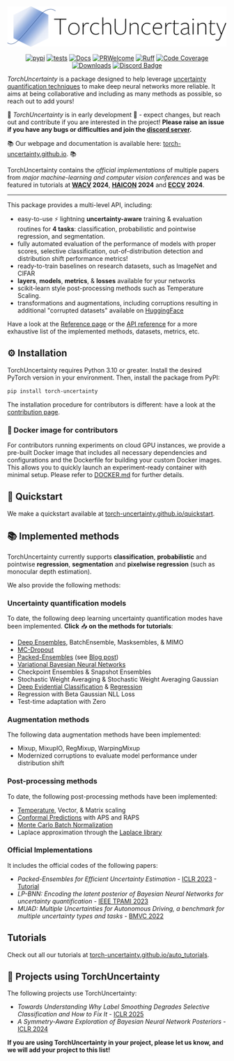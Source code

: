 <div align="center">

![TorchUncertaintyLogo](https://github.com/ENSTA-U2IS-AI/torch-uncertainty/blob/main/docs/source/_static/images/torch_uncertainty.png)

[![pypi](https://img.shields.io/pypi/v/torch_uncertainty.svg)](https://pypi.python.org/pypi/torch_uncertainty)
[![tests](https://github.com/ENSTA-U2IS-AI/torch-uncertainty/actions/workflows/run-tests.yml/badge.svg?branch=main&event=push)](https://github.com/ENSTA-U2IS-AI/torch-uncertainty/actions/workflows/run-tests.yml)
[![Docs](https://github.com/ENSTA-U2IS-AI/torch-uncertainty/actions/workflows/build-docs.yml/badge.svg)](https://torch-uncertainty.github.io/)
[![PRWelcome](https://img.shields.io/badge/PRs-welcome-brightgreen.svg)](https://github.com/ENSTA-U2IS-AI/torch-uncertainty/pulls)
[![Ruff](https://img.shields.io/endpoint?url=https://raw.githubusercontent.com/astral-sh/ruff/main/assets/badge/v2.json)](https://github.com/astral-sh/ruff)
[![Code Coverage](https://codecov.io/github/ENSTA-U2IS-AI/torch-uncertainty/coverage.svg?branch=master)](https://codecov.io/gh/ENSTA-U2IS-AI/torch-uncertainty)
[![Downloads](https://static.pepy.tech/badge/torch-uncertainty)](https://pepy.tech/project/torch-uncertainty)
[![Discord Badge](https://dcbadge.vercel.app/api/server/HMCawt5MJu?compact=true&style=flat)](https://discord.gg/HMCawt5MJu)
</div>

_TorchUncertainty_ is a package designed to help leverage [uncertainty quantification techniques](https://github.com/ENSTA-U2IS-AI/awesome-uncertainty-deeplearning) to make deep neural networks more reliable. It aims at being collaborative and including as many methods as possible, so reach out to add yours!

:construction: _TorchUncertainty_ is in early development :construction: - expect changes, but reach out and contribute if you are interested in the project! **Please raise an issue if you have any bugs or difficulties and join the [discord server](https://discord.gg/HMCawt5MJu).**

:books: Our webpage and documentation is available here: [torch-uncertainty.github.io](https://torch-uncertainty.github.io). :books:

TorchUncertainty contains the _official implementations_ of multiple papers from _major machine-learning and computer vision conferences_ and was be featured in tutorials at **[WACV](https://wacv2024.thecvf.com/) 2024**, **[HAICON](https://haicon24.de/) 2024** and **[ECCV](https://eccv.ecva.net/) 2024**.

---

This package provides a multi-level API, including:

- easy-to-use :zap: lightning **uncertainty-aware** training & evaluation routines for **4 tasks**: classification, probabilistic and pointwise regression, and segmentation.
- fully automated evaluation of the performance of models with proper scores, selective classification, out-of-distribution detection and distribution shift performance metrics!
- ready-to-train baselines on research datasets, such as ImageNet and CIFAR
- **layers**, **models**, **metrics**, & **losses** available for your networks
- scikit-learn style post-processing methods such as Temperature Scaling.
- transformations and augmentations, including corruptions resulting in additional "corrupted datasets" available on [HuggingFace](https://huggingface.co/torch-uncertainty)

Have a look at the [Reference page](https://torch-uncertainty.github.io/references.html) or the [API reference](https://torch-uncertainty.github.io/api.html) for a more exhaustive list of the implemented methods, datasets, metrics, etc.

## :gear: Installation

TorchUncertainty requires Python 3.10 or greater. Install the desired PyTorch version in your environment.
Then, install the package from PyPI:

```sh
pip install torch-uncertainty
```

The installation procedure for contributors is different: have a look at the [contribution page](https://torch-uncertainty.github.io/contributing.html).

### :whale: Docker image for contributors

For contributors running experiments on cloud GPU instances, we provide a pre-built Docker image that includes all necessary dependencies and configurations and the Dockerfile for building your custom Docker images.
This allows you to quickly launch an experiment-ready container with minimal setup. Please refer to [DOCKER.md](docker/DOCKER.md) for further details.

## :racehorse: Quickstart

We make a quickstart available at [torch-uncertainty.github.io/quickstart](https://torch-uncertainty.github.io/quickstart.html).

## :books: Implemented methods

TorchUncertainty currently supports **classification**, **probabilistic** and pointwise **regression**, **segmentation** and **pixelwise regression** (such as monocular depth estimation).

We also provide the following methods:

### Uncertainty quantification models

To date, the following deep learning uncertainty quantification modes have been implemented. **Click** :inbox_tray: **on the methods for tutorials**:

- [Deep Ensembles](https://torch-uncertainty.github.io/auto_tutorials/Classification/tutorial_from_de_to_pe.html), BatchEnsemble, Masksembles, & MIMO
- [MC-Dropout](https://torch-uncertainty.github.io/auto_tutorials/Bayesian_Methods/tutorial_mc_dropout.html)
- [Packed-Ensembles](https://torch-uncertainty.github.io/auto_tutorials/Classification/tutorial_from_de_to_pe.html) (see [Blog post](https://medium.com/@adrien.lafage/make-your-neural-networks-more-reliable-with-packed-ensembles-7ad0b737a873))
- [Variational Bayesian Neural Networks](https://torch-uncertainty.github.io/auto_tutorials/Bayesian_Methods/tutorial_bayesian.html)
- Checkpoint Ensembles & Snapshot Ensembles
- Stochastic Weight Averaging & Stochastic Weight Averaging Gaussian
- [Deep Evidential Classification](https://torch-uncertainty.github.io/auto_tutorials/Classification/tutorial_evidential_classification.html) & [Regression](https://torch-uncertainty.github.io/auto_tutorials/Regression/tutorial_der_cubic.html)
- Regression with Beta Gaussian NLL Loss
- Test-time adaptation with Zero

### Augmentation methods

The following data augmentation methods have been implemented:

- Mixup, MixupIO, RegMixup, WarpingMixup
- Modernized corruptions to evaluate model performance under distribution shift

### Post-processing methods

To date, the following post-processing methods have been implemented:

- [Temperature](https://torch-uncertainty.github.io/auto_tutorials/Post_Hoc_Methods/tutorial_scaler.html), Vector, & Matrix scaling
- [Conformal Predictions](https://torch-uncertainty.github.io/auto_tutorials/Post_Hoc_Methods/tutorial_conformal.html) with APS and RAPS
- [Monte Carlo Batch Normalization](https://torch-uncertainty.github.io/auto_tutorials/Post_Hoc_Methods/tutorial_mc_batch_norm.html)
- Laplace approximation through the [Laplace library](https://github.com/aleximmer/Laplace)

### Official Implementations

It includes the official codes of the following papers:

- _Packed-Ensembles for Efficient Uncertainty Estimation_ - [ICLR 2023](https://arxiv.org/abs/2210.09184) - [Tutorial](https://torch-uncertainty.github.io/auto_tutorials/Classification/tutorial_pe_cifar10.html)
- _LP-BNN: Encoding the latent posterior of Bayesian Neural Networks for uncertainty quantification_ - [IEEE TPAMI 2023](https://arxiv.org/abs/2012.02818)
- _MUAD: Multiple Uncertainties for Autonomous Driving, a benchmark for multiple uncertainty types and tasks_ - [BMVC 2022](https://arxiv.org/abs/2203.01437)

## Tutorials

Check out all our tutorials at [torch-uncertainty.github.io/auto_tutorials](https://torch-uncertainty.github.io/auto_tutorials/index.html).

## :telescope: Projects using TorchUncertainty

The following projects use TorchUncertainty:

- _Towards Understanding Why Label Smoothing Degrades Selective Classification and How to Fix It_ - [ICLR 2025](https://arxiv.org/abs/2403.14715)
- _A Symmetry-Aware Exploration of Bayesian Neural Network Posteriors_ - [ICLR 2024](https://arxiv.org/abs/2310.08287)

**If you are using TorchUncertainty in your project, please let us know, and we will add your project to this list!**
